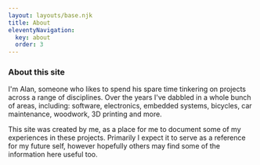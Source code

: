 ```yaml
---
layout: layouts/base.njk
title: About
eleventyNavigation:
  key: about
  order: 3
---
```


### About this site

I'm Alan, someone who likes to spend his spare time tinkering on projects across a range of disciplines. Over the years I've dabbled in a whole bunch of areas, including: software, electronics, embedded systems, bicycles, car maintenance, woodwork, 3D printing and more.

This site was created by me, as a place for me to document some of my experiences in these projects. Primarily I expect it to serve as a reference for my future self, however hopefully others may find some of the information here useful too.
